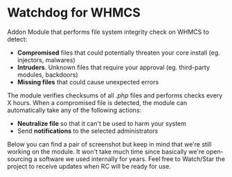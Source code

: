# Watchdog for WHMCS

Addon Module that performs file system integrity check on WHMCS to detect:

* **Compromised** files that could potentially threaten your core install (eg. injectors, malwares)
* **Intruders**. Unknown files that require your approval (eg. third-party modules, backdoors)
* **Missing files** that could cause unexpected errors

The module verifies checksums of all *.php* files and performs checks every X hours. When a compromised file is detected, the module can automatically take any of the following actions:

* **Neutralize file** so that it can't be used to harm your system
* Send **notifications** to the selected administrators

Below you can find a pair of screenshot but keep in mind that we're still working on the module. It won't take much time since basically we're open-sourcing a software we used internally for years. Feel free to Watch/Star the project to receive updates when RC will be ready for use.
